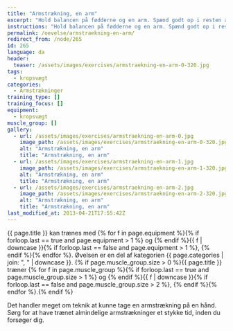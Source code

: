 ```yaml
---
title: "Armstrækning, en arm"
excerpt: "Hold balancen på fødderne og en arm. Spænd godt op i resten af kroppen. Sænk dig ned på en arm og tilbage til udgangspunktet."
instructions: "Hold balancen på fødderne og en arm. Spænd godt op i resten af kroppen. Sænk dig ned på en arm og tilbage til udgangspunktet."
permalink: /oevelse/armstraekning-en-arm/
redirect_from: /node/265
id: 265
language: da
header:
  teaser: /assets/images/exercises/armstraekning-en-arm-0-320.jpg
tags:
  - kropsvægt
categories:
  - Armstrækninger
training_type: []
training_focus: []
equipment:
  - kropsvægt
muscle_group: []
gallery:
  - url: /assets/images/exercises/armstraekning-en-arm-0.jpg
    image_path: /assets/images/exercises/armstraekning-en-arm-0-320.jpg
    alt: "Armstrækning, en arm"
    title: "Armstrækning, en arm"
  - url: /assets/images/exercises/armstraekning-en-arm-1.jpg
    image_path: /assets/images/exercises/armstraekning-en-arm-1-320.jpg
    alt: "Armstrækning, en arm"
    title: "Armstrækning, en arm"
  - url: /assets/images/exercises/armstraekning-en-arm-2.jpg
    image_path: /assets/images/exercises/armstraekning-en-arm-2-320.jpg
    alt: "Armstrækning, en arm"
    title: "Armstrækning, en arm"
last_modified_at: 2013-04-21T17:55:42Z
---
```


{{ page.title }} kan trænes med {% for f in page.equipment %}{% if forloop.last == true and page.equipment > 1 %} og {% endif %}{{ f | downcase  }}{% if forloop.last == false and page.equipment > 1 %}, {% endif %}{% endfor %}. Øvelsen er en del af kategorien {{ page.categories | join: ", " | downcase }}. {% if page.muscle_group.size > 0 %}{{ page.title }} træner {% for f in page.muscle_group %}{% if forloop.last == true and page.muscle_group.size > 1 %} og {% endif %}{{ f | downcase }}{% if forloop.last == false and page.muscle_group.size > 2 %}, {% endif %}{% endfor %}.{% endif %}

Det handler meget om teknik at kunne tage en armstrækning på en hånd. Sørg for at have trænet almindelige armstrækninger et stykke tid, inden du forsøger dig.
